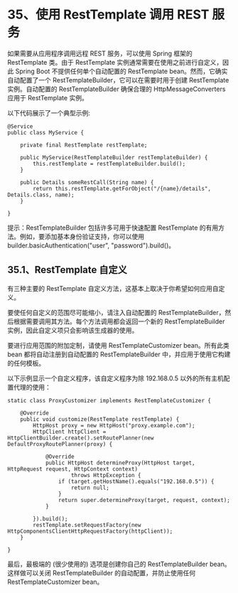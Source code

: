 # 35、使用 RestTemplate 调用 REST 服务

如果需要从应用程序调用远程 REST 服务，可以使用 Spring 框架的 RestTemplate 类。由于 RestTemplate 实例通常需要在使用之前进行自定义，因此 Spring Boot 不提供任何单个自动配置的 RestTemplate bean。然而，它确实自动配置了一个 RestTemplateBuilder，它可以在需要时用于创建 RestTemplate 实例。自动配置的 RestTemplateBuilder 确保合理的 HttpMessageConverters 应用于 RestTemplate 实例。

以下代码展示了一个典型示例:

```
@Service
public class MyService {

    private final RestTemplate restTemplate;

    public MyService(RestTemplateBuilder restTemplateBuilder) {
        this.restTemplate = restTemplateBuilder.build();
    }

    public Details someRestCall(String name) {
        return this.restTemplate.getForObject("/{name}/details", Details.class, name);
    }

}
```

提示：RestTemplateBuilder 包括许多可用于快速配置 RestTemplate 的有用方法。例如，要添加基本身份验证支持，你可以使用 builder.basicAuthentication("user", "password").build()。

## 35.1、RestTemplate 自定义

有三种主要的 RestTemplate 自定义方法，这基本上取决于你希望如何应用自定义。

要使任何自定义的范围尽可能缩小，请注入自动配置的 RestTemplateBuilder，然后根据需要调用其方法。每个方法调用都会返回一个新的 RestTemplateBuilder 实例，因此自定义项只会影响该生成器的使用。

要进行应用范围的附加定制，请使用 RestTemplateCustomizer bean。所有此类 bean 都将自动注册到自动配置的 RestTemplateBuilder 中，并应用于使用它构建的任何模板。

以下示例显示一个自定义程序，该自定义程序为除 192.168.0.5 以外的所有主机配置代理的使用：

```
static class ProxyCustomizer implements RestTemplateCustomizer {

    @Override
    public void customize(RestTemplate restTemplate) {
        HttpHost proxy = new HttpHost("proxy.example.com");
        HttpClient httpClient = HttpClientBuilder.create().setRoutePlanner(new DefaultProxyRoutePlanner(proxy) {

            @Override
            public HttpHost determineProxy(HttpHost target, HttpRequest request, HttpContext context)
                    throws HttpException {
                if (target.getHostName().equals("192.168.0.5")) {
                    return null;
                }
                return super.determineProxy(target, request, context);
            }

        }).build();
        restTemplate.setRequestFactory(new HttpComponentsClientHttpRequestFactory(httpClient));
    }

}
```

最后，最极端的 (很少使用的) 选项是创建你自己的 RestTemplateBuilder bean。这样做可以关闭 RestTemplateBuilder 的自动配置，并防止使用任何 RestTemplateCustomizer bean。

